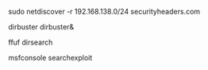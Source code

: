 sudo netdiscover -r 192.168.138.0/24
securityheaders.com

dirbuster
dirbuster&

ffuf
dirsearch

msfconsole
searchexploit